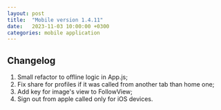 ```yaml
---
layout: post
title:  "Mobile version 1.4.11"
date:   2023-11-03 10:00:00 +0300
categories: mobile application
---
```


Changelog
---
1. Small refactor to offline logic in App.js;
2. Fix share for profiles if it was called from another tab than home one;
3. Add key for image's view to FollowView;
4. Sign out from apple called only for iOS devices.
